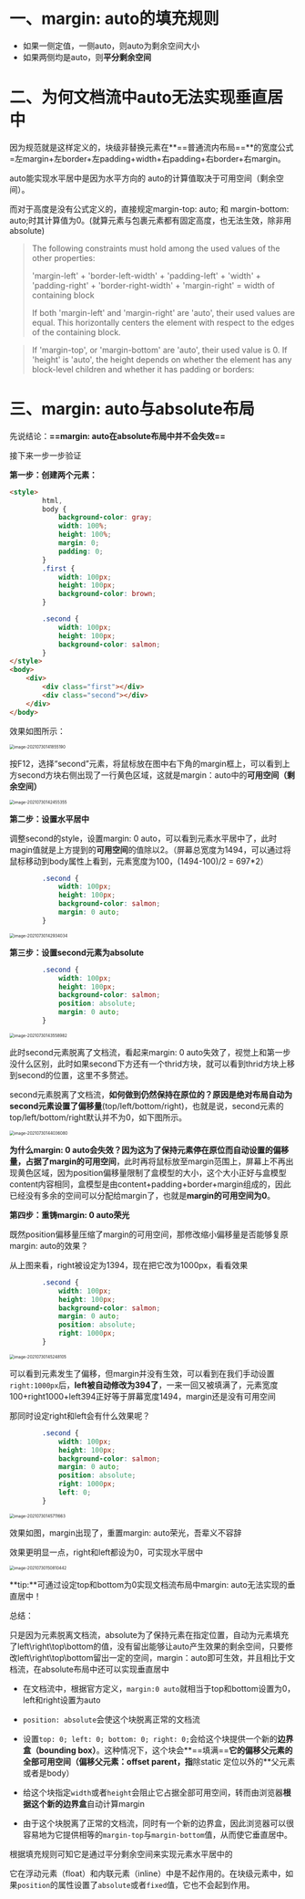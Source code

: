 # 一、margin: auto的填充规则

- 如果一侧定值，一侧auto，则auto为剩余空间大小
-  如果两侧均是auto，则**平分剩余空间**

# 二、为何文档流中auto无法实现垂直居中

因为规范就是这样定义的，块级非替换元素在**==普通流内布局==**的宽度公式=左margin+左border+左padding+width+右padding+右border+右margin。

auto能实现水平居中是因为水平方向的 auto的计算值取决于可用空间（剩余空间）。

而对于高度是没有公式定义的，直接规定margin-top: auto; 和 margin-bottom: auto;时其计算值为0。(就算元素与包裹元素都有固定高度，也无法生效，除非用absolute)

> The following constraints must hold among the used values of the other properties:
>
> 'margin-left' + 'border-left-width' + 'padding-left' + 'width' + 'padding-right' + 'border-right-width' + 'margin-right' = width of containing block
>
> If both 'margin-left' and 'margin-right' are 'auto', their used values are equal. This horizontally centers the element with respect to the edges of the containing block.

> If 'margin-top', or 'margin-bottom' are 'auto', their used value is 0. If 'height' is 'auto', the height depends on whether the element has any block-level children and whether it has padding or borders:

# 三、margin: auto与absolute布局

先说结论：**==margin: auto在absolute布局中并不会失效==**

接下来一步一步验证

**第一步：创建两个元素：**

```html
<style>
        html,
        body {
            background-color: gray;
            width: 100%;
            height: 100%;
            margin: 0;
            padding: 0;
        }
    	.first {
            width: 100px;
            height: 100px;
            background-color: brown;
        }

        .second {
            width: 100px;
            height: 100px;
            background-color: salmon;
        }
</style>
<body>
    <div>
        <div class="first"></div>
        <div class="second"></div>
    </div>
</body>
```

效果如图所示：

<img src="assets/image-20210730141855190.png" alt="image-20210730141855190" style="zoom:50%;" />

按F12，选择“second”元素，将鼠标放在图中右下角的margin框上，可以看到上方second方块右侧出现了一行黄色区域，这就是margin：auto中的**可用空间（剩余空间）**

<img src="assets/image-20210730142455355.png" alt="image-20210730142455355" style="zoom:50%;" />

**第二步：设置水平居中**

调整second的style，设置margin: 0 auto，可以看到元素水平居中了，此时magin值就是上方提到的**可用空间**的值除以2。（屏幕总宽度为1494，可以通过将鼠标移动到body属性上看到，元素宽度为100，(1494-100)/2 = 697*2）

```css
        .second {
            width: 100px;
            height: 100px;
            background-color: salmon;
            margin: 0 auto;
        }
```

<img src="assets/image-20210730142934034.png" alt="image-20210730142934034" style="zoom:50%;" />

**第三步：设置second元素为absolute**

```css
        .second {
            width: 100px;
            height: 100px;
            background-color: salmon;
            position: absolute;
            margin: 0 auto;
        }
```

<img src="assets/image-20210730143558982.png" alt="image-20210730143558982" style="zoom:50%;" />

此时second元素脱离了文档流，看起来margin: 0 auto失效了，视觉上和第一步没什么区别，此时如果second下方还有一个thrid方块，就可以看到thrid方块上移到second的位置，这里不多赘述。

second元素脱离了文档流，**如何做到仍然保持在原位的？**原因是**绝对布局自动为second元素设置了偏移量**(top/left/bottom/right)，也就是说，second元素的top/left/bottom/right默认并不为0，如下图所示。

<img src="assets/image-20210730144036080.png" alt="image-20210730144036080" style="zoom:50%;" />

**为什么margin: 0 auto会失效？**因为这为了保持元素停在原位而自动设置的偏移量，占据了margin的**可用空间**，此时再将鼠标放至margin范围上，屏幕上不再出现黄色区域，因为position偏移量限制了盒模型的大小，这个大小正好与盒模型content内容相同，盒模型是由content+padding+border+margin组成的，因此已经没有多余的空间可以分配给margin了，也就是**margin的可用空间为0**。

**第四步：重铸margin: 0 auto荣光**

既然position偏移量压缩了margin的可用空间，那修改缩小偏移量是否能够复原margin: auto的效果？

从上图来看，right被设定为1394，现在把它改为1000px，看看效果

```css
        .second {
            width: 100px;
            height: 100px;
            background-color: salmon;
            margin: 0 auto;
            position: absolute;
            right: 1000px;
        }
```

<img src="assets/image-20210730145248105.png" alt="image-20210730145248105" style="zoom:50%;" />

可以看到元素发生了偏移，但margin并没有生效，可以看到在我们手动设置`right:1000px`后，**left被自动修改为394了**，一来一回又被填满了，元素宽度100+right1000+left394正好等于屏幕宽度1494，margin还是没有可用空间

那同时设定right和left会有什么效果呢？

```css
        .second {
            width: 100px;
            height: 100px;
            background-color: salmon;
            margin: 0 auto;
            position: absolute;
            right: 1000px;
            left: 0;
        }
```

<img src="assets/image-20210730145711663.png" alt="image-20210730145711663" style="zoom:50%;" />

效果如图，margin出现了，重置margin: auto荣光，吾辈义不容辞

效果更明显一点，right和left都设为0，可实现水平居中

<img src="assets/image-20210730150810442.png" alt="image-20210730150810442" style="zoom:50%;" />



**tip:**可通过设定top和bottom为0实现文档流布局中margin: auto无法实现的垂直居中！



总结：

只是因为元素脱离文档流，absolute为了保持元素在指定位置，自动为元素填充了left\right\top\bottom的值，没有留出能够让auto产生效果的剩余空间，只要修改left\right\top\bottom留出一定的空间，margin：auto即可生效，并且相比于文档流，在absolute布局中还可以实现垂直居中



- 在文档流中，根据官方定义，`margin:0 auto`就相当于top和bottom设置为0，left和right设置为auto
- `position: absolute`会使这个块脱离正常的文档流
- 设置`top: 0; left: 0; bottom: 0; right: 0;`会给这个块提供一个新的**边界盒（bounding box）**。这种情况下，这个块会**==填满==**它的偏移父元素的全部可用空间（偏移父元素：offset parent，指**除static 定位以外的**父元素或者是body）

- 给这个块指定`width`或者`height`会阻止它占据全部可用空间，转而由浏览器**根据这个新的边界盒**自动计算margin

- 由于这个块脱离了正常的文档流，同时有一个新的边界盒，因此浏览器可以很容易地为它提供相等的`margin-top`与`margin-bottom`值，从而使它垂直居中。

根据填充规则可知它是通过平分剩余空间来实现元素水平居中的

它在浮动元素（float）和内联元素（inline）中是不起作用的。在块级元素中，如果`position`的属性设置了`absolute`或者`fixed`值，它也不会起到作用。
